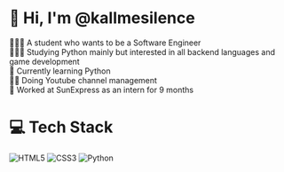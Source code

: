 # 👋 Hi, I'm @kallmesilence
👩🏻‍💻 A student who wants to be a Software Engineer<br/>
👩🏻‍🎓 Studying Python mainly but interested in all backend languages and game development<br/>
💭 Currently learning Python <br/>
🤳🏻 Doing Youtube channel management <br/>
🛫 Worked at SunExpress as an intern for 9 months

<!-- GitHub stats from https://github.com/anuraghazra/github-readme-stats -->


# 💻 Tech Stack
<!-- Badges from https://github.com/Ileriayo/markdown-badges -->
![HTML5](https://img.shields.io/badge/html5-%23E34F26.svg?style=for-the-badge&logo=html5&logoColor=white)
![CSS3](https://img.shields.io/badge/css3-%231572B6.svg?style=for-the-badge&logo=css3&logoColor=white)
![Python](https://img.shields.io/badge/python-3670A0?style=for-the-badge&logo=python&logoColor=ffdd54)

<!-- END YOUTUBE-CARDS -->
